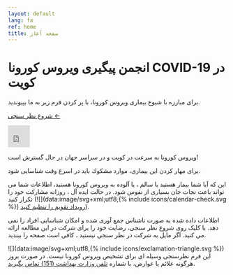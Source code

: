 ```yaml
---
layout: default
lang: fa
ref: home
title: صفحه آغاز 
---
```

# انجمن پیگیری ويروس كورونا  COVID-19 در کویت
براى مبارزه با شيوع بيمارى ويروس كورونا، با پر کردن فرم زیر به ما
بپیوندید.

<a
href="https://survey123.arcgis.com/share/222d0a19757847c99fe3b0674e2ad932?lang=fa"
class="btn">شروع نظر سنجی ←</a>

<div class="embed"><iframe
src="https://arcgis.com/apps/opsdashboard/index.html#/b7e0a01c38b24d7ab213a6660cc4ea40"
title="TRackCOVIDKW Contribution Totals"  frameborder="0"
width="50" height="50"></iframe></div>


ويروس كورونا به سرعت در كويت و در سراسر جهان در حال گسترش است!

براى مهار كردن اين بيمارى، موارد مشكوك بايد در اسرع وقت شناسایی شود.

این که آیا شما بیمار هستید یا سالم ، يا آلوده به ويروس كورونا هستید،
اطلاعات شما می تواند باعث نجات جان بسيارى از نفوس شود. در حالت ایده آل
، روزانه مشارکت خود را تکرار کنید (![](data:image/svg+xml;utf8,{% include icons/calendar-check.svg %}) [رویداد تقویم را تنظیم کنید](/TrackCOVIDKW.ics)).


اطلاعات داده شده به صورت ناشناس جمع آوری شده و امکان شناسایی افراد را
نمی دهد. با کلیک روی شروع نظر سنجی، رضایت خود را برای شرکت در این
مطالعه ارائه می کنید. اگر مايل به شركت در نظر سنجى نيستيد ، کافی است
صفحه را ببندید.

![](data:image/svg+xml;utf8,{% include icons/exclamation-triangle.svg
 %})  اين فرم نظرسنجی وسيله اى براى تشخيص ويروس كورونا نيست. در صورت بروز هرگونه علائم یا عوارض، با شماره [تلفن وزارت بهداشت (151) تماس بگیرید](tel:151).



